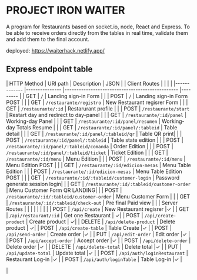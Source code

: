 # PROJECT IRON WAITER

A program for Restaurants based on socket.io, node, React and Express. To be able to receive orders directly from the tables in real time, validate them and add them to the final account.

deployed: https://waiterhack.netlify.app/ 

## Express endpoint table

| HTTP Method | URI path | Description | JSON |
| Client Routes | | | |
|------------- |--------------- |------------------------------------------------ |--------- |
| GET | `/` | Landing sign-in Form | |
| POST | `/` | Landing sign-in Form POST | |
| GET | `/restaurante/registro` | New Restaurant regisrer Form | |
| GET | `/restaurante/:id` | Restarurant profile | |
| POST | `/restaurante/start` | Restart day and redirect to day-panel | |
| GET | `/restaurante/:id/panel` | Working-day Panel | |
| GET | `/restaurante/:id/panel/resumen` | Working-day Totals Resume | |
| GET | `/restaurante/:id/panel/:tableid` | Table detail | |
| GET | `/restaurante/:id/panel/:tableid/qr` | Table QR print| |
| POST | `/restaurante/:id/panel/:tableid` | Table state edition | |
| POST | `/restaurante/:id/panel/:tableid/comanda` | Order Edition | |
| POST | `/restaurante/:id/panel/:tableid/ticket` | Ticket Edition | |
| GET | `/restaurante/:id/menu` | Menu Edition | |
| POST | `/restaurante/:id/menu` | Menu Edition POST | |
| GET | `/restaurante/:id/edicion-mesas` | Menu Table Edition | |
| POST | `/restaurante/:id/edicion-mesas` | Menu Table Edition POST | |
| GET | `/restaurante/:id/:tableid/customer-login` | Password generate session login| |
| GET | `/restaurante/:id/:tableid/customer-order` | Menu Customer Form QR LANDING| |
| POST | `/restaurante/:id/:tableid/customer-order` | Menu Customer Form | |
| GET | `/restaurante/:id/:tableid/check-out` | Pre final Paid view | |
| Server Routes | | | |
| | | |
| POST | `/api/create` | New Restaurant regisrer |✓ |
| GET | `/api/restaurant/:id` | Get one Restaurant | ✓|
| POST | `/api/create-product` | Create product | ✓|
| DELETE | `/api/delete-product` | Delete product | ✓|
| POST | `/api/create-table` | Table Create |✓ |
| POST | `/api/send-order` | Create order |✓ |
| PUT | `/api/edit-order` | Edit order |✓ |
| POST | `/api/accept-order` | Accept order |✓ |
| POST | `/api/delete-order` | Delete order |✓ |
| DELETE | `/api/delete-total` | Delete total |✓ |
| PUT | `/api/update-total` | Update total |✓ |
| POST | `/api/auth/loginRestaurant` | Restaurant Log-in |✓ |
| POST | `/api/auth/loginTable` | Table Log-in |✓ |

|
